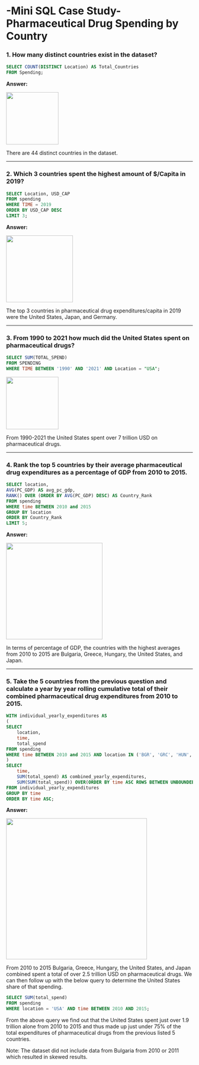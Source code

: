 # -Mini SQL Case Study- Pharmaceutical Drug Spending by Country

### 1. How many distinct countries exist in the dataset?

````sql
SELECT COUNT(DISTINCT Location) AS Total_Countries
FROM Spending;
````

**Answer:**

<kbd><img src="https://github.com/user-attachments/assets/b3c72d64-32de-46f2-8345-ebba5f698bf6" width="141" />

There are 44 distinct countries in the dataset. 

***

### 2. Which 3 countries spent the highest amount of $/Capita in 2019?

````sql
SELECT Location, USD_CAP
FROM spending
WHERE TIME = 2019
ORDER BY USD_CAP DESC
LIMIT 3;
````

**Answer:**

<kbd><img src="https://github.com/user-attachments/assets/dd9bbe95-d6c2-46bb-bd60-e5eda2995bcc" width="180" />

The top 3 countries in pharmaceutical drug expenditures/capita in 2019 were the United States, Japan, and Germany.

***

### 3. From 1990 to 2021 how much did the United States spent on pharmaceutical drugs?

````sql
SELECT SUM(TOTAL_SPEND)
FROM SPENDING
WHERE TIME BETWEEN '1990' AND '2021' AND Location = "USA";
````

<kbd><img src="https://github.com/user-attachments/assets/1f978798-3b92-409a-b825-541f16e413ef" width="141" />

From 1990-2021 the United States spent over 7 trillion USD on pharmaceutical drugs. 

***

### 4. Rank the top 5 countries by their average pharmaceutical drug expenditures as a percentage of GDP from 2010 to 2015.

````sql
SELECT location,
AVG(PC_GDP) AS avg_pc_gdp,
RANK() OVER (ORDER BY AVG(PC_GDP) DESC) AS Country_Rank
FROM spending
WHERE time BETWEEN 2010 and 2015
GROUP BY location
ORDER BY Country_Rank
LIMIT 5;
````

**Answer:**

<kbd><img src="https://github.com/user-attachments/assets/b12949be-654c-4f75-ae96-59321f6fc2c8" width="260" />

In terms of percentage of GDP, the countries with the highest averages from 2010 to 2015 are Bulgaria, Greece, Hungary, the United States, and Japan.

***

### 5. Take the 5 countries from the previous question and calculate a year by year rolling cumulative total of their combined pharmaceutical drug expenditures from 2010 to 2015.

````sql
WITH individual_yearly_expenditures AS
(
SELECT 
    location,
    time,
    total_spend
FROM spending
WHERE time BETWEEN 2010 and 2015 AND location IN ('BGR', 'GRC', 'HUN', 'USA', 'JPN')
)
SELECT  
    time,
    SUM(total_spend) AS combined_yearly_expenditures,
    SUM(SUM(total_spend)) OVER(ORDER BY time ASC ROWS BETWEEN UNBOUNDED PRECEDING AND CURRENT ROW) AS rolling_cumulative_total
FROM individual_yearly_expenditures
GROUP BY time
ORDER BY time ASC;
````

**Answer:**

<kbd><img src="https://github.com/user-attachments/assets/ddb213ce-c7ba-4945-81e4-f4f8cc82556c" width="380" />

From 2010 to 2015 Bulgaria, Greece, Hungary, the United States, and Japan combined spent a total of over 2.5 trillion USD on pharmaceutical drugs. We can then follow up with the below query to determine the United States share of that spending.

````sql
SELECT SUM(total_spend)
FROM spending
WHERE location = 'USA' AND time BETWEEN 2010 AND 2015;
````

From the above query we find out that the United States spent just over 1.9 trillion alone from 2010 to 2015 and thus made up just under 75% of the total expenditures of pharmaceutical drugs from the previous listed 5 countries.

Note: The dataset did not include data from Bulgaria from 2010 or 2011 which resulted in skewed results. 
